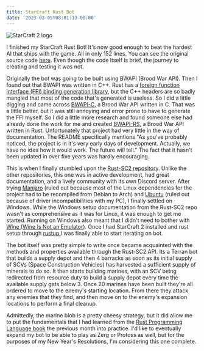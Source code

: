 ```yaml
---
title: StarCraft Rust Bot
date: '2023-03-05T08:01:13-08:00'
---
```

![StarCraft 2 logo](/img/blog/sc2.jpg)

I finished my StarCraft Rust Bot!  It's now good enough to beat the hardest AI that ships with the game. All in only 152 lines. You can see the original source code [here](https://github.com/jamesjmtaylor/rust/tree/main/sc2_bot).  Even though the code itself is brief, the journey to creating and testing it was not.

Originally the bot was going to be built using BWAPI (Brood War API).  Then I found out that BWAPI was written in C++.  Rust has a [foreign function interface (FFI) binding generation library](https://github.com/rust-lang/rust-bindgen), but the C++ headers are so badly mangled that most of the code that's generated is useless. So I did a little digging and came across [BWAPI-C](https://github.com/RnDome/bwapi-c), a Brood War API written in C.  That was a little better, but it was still annoying and error prone to have to generate the FFI myself.  So I did a little more research and found someone else had already done the work for me and created [BWAPI-RS](https://github.com/RnDome/bwapi-rs), a Brood War API written in Rust.  Unfortunately that project had very little in the way of documentation.  The README specifically mentions "As you've probably noticed, the project is in it's very early days of development. Actually, we have no idea how it would work. The future will tell."  The fact that it hasn't been updated in over five years was hardly encouraging.  

This is when I finally stumbled upon the [Rust-SC2 repository](https://github.com/UltraMachine/rust-sc2).  Unlike the other repositories, this one was in active development, had great documentation, and a lively community with its own Discord server.  After trying [Manjaro](https://manjaro.org/) (ruled out because most of the Linux dependencies for the project had to be recompiled from Debian to Arch) and [Ubuntu](https://ubuntu.com/) (ruled out because of driver incompatibilities with my PC), I finally settled on Windows.  While the Windows setup documentation from the Rust-SC2 repo wasn't as comprehensive as it was for Linux, it was enough to get me started.  Running on Windows also meant that I didn't need to bother with [Wine (Wine Is Not an Emulator)](https://www.winehq.org/).  Once I had StarCraft 2 installed and rust setup through [rustup ](https://www.rust-lang.org/tools/install) I was finally able to start iterating on bot.

The bot itself was pretty simple to write once became acquainted with the methods and properties available through the Rust-SC2 API. Its a Terran bot that builds a supply depot and then 4 barracks as soon as its initial supply of SCVs (Space Construction Vehicles) has harvested a sufficient supply of minerals to do so.  It then starts building marines, with an SCV being redirected from resource duty to build a supply depot every time the available supply gets below 3.  Once 20 marines have been built they're all ordered to move to the enemy's starting location.  From there they attack any enemies that they find, and  then move on to the enemy's expansion locations to perform a final cleanup.  

Admittedly, the marine blob is a pretty cheesy strategy, but it did allow me to put the fundamentals that I had learned from the [Rust Programming Language book](https://doc.rust-lang.org/book/) the previous month into practice.  I'd like to eventually expand my bot to be able to play as Zerg or Protoss as well, but for the purposes of my New Year's Resolutions, I'm considering this one complete.
